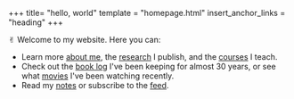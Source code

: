 +++
title= "hello, world"
template = "homepage.html"
insert_anchor_links = "heading"
+++

<span class="og">✌︎</span> Welcome to my website. Here you can: 

- Learn more [about me](./about), the [research](./research) I publish, and the [courses](./teaching) I teach.
- Check out the [book log](./readinglog) I've been keeping for almost 30 years, or see what [movies](./log) I've been watching recently. 
- Read my [notes](@/notes/_index.md) or subscribe to the [feed](https://nonmodernist.com/notes/atom.xml).
